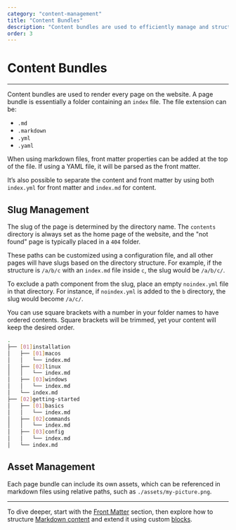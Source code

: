 ```yaml
---
category: "content-management"
title: "Content Bundles"
description: "Content bundles are used to efficiently manage and structure content"
order: 3
---
```


# Content Bundles
---

Content bundles are used to render every page on the website. A page bundle is essentially a folder containing an `index` file. The file extension can be:

- `.md`
- `.markdown`
- `.yml`
- `.yaml`

When using markdown files, front matter properties can be added at the top of the file. If using a YAML file, it will be parsed as the front matter.

It’s also possible to separate the content and front matter by using both `index.yml` for front matter and `index.md` for content.

## Slug Management

The slug of the page is determined by the directory name. The `contents` directory is always set as the home page of the website, and the "not found" page is typically placed in a `404` folder.

These paths can be customized using a configuration file, and all other pages will have slugs based on the directory structure. For example, if the structure is `/a/b/c` with an `index.md` file inside `c`, the slug would be `/a/b/c/`.

To exclude a path component from the slug, place an empty `noindex.yml` file in that directory. For instance, if `noindex.yml` is added to the `b` directory, the slug would become `/a/c/`.

You can use square brackets with a number in your folder names to have ordered contents. Square brackets will be trimmed, yet your content will keep the desired order.

```sh
.
├── [01]installation
│   ├── [01]macos
│   │   └── index.md
│   ├── [02]linux
│   │   └── index.md
│   ├── [03]windows
│   │   └── index.md
│   └── index.md
├── [02]getting-started
│   ├── [01]basics
│   │   └── index.md
│   ├── [02]commands
│   │   └── index.md
│   ├── [03]config
│   │   └── index.md
│   └── index.md
```

## Asset Management

Each page bundle can include its own assets, which can be referenced in markdown files using relative paths, such as `./assets/my-picture.png`.

---

To dive deeper, start with the [Front Matter](/docs/content-management/front-matter/) section, then explore how to structure [Markdown content](/docs/content-management/markdown/) and extend it using custom [blocks](/docs/content-management/block-directives/).